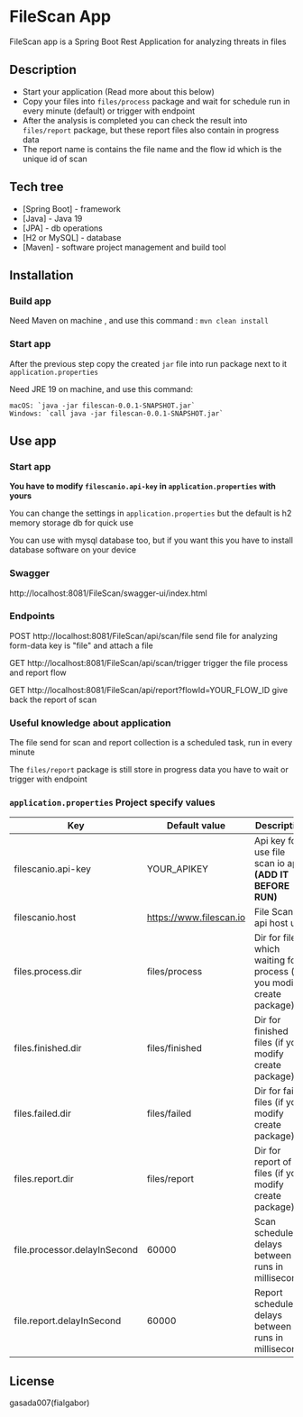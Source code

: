 # FileScan App

FileScan app is a Spring Boot Rest Application for analyzing threats in files

## Description

* Start your application (Read more about this below)
* Copy your files into `files/process` package and wait for schedule run in every minute (default) or trigger with endpoint
* After the analysis is completed you can check the result into `files/report` package, but these report files also contain in progress data
* The report name is contains the file name and the flow id which is the unique id of scan

## Tech tree

- [Spring Boot] - framework
- [Java] - Java 19
- [JPA] - db operations
- [H2 or MySQL] - database
- [Maven] - software project management and build tool

## Installation

### Build app

Need Maven on machine , and use this command : `mvn clean install`

### Start app

After the previous step copy the created `jar` file into run package next to it `application.properties`

Need JRE 19 on machine, and use this command:

    macOS: `java -jar filescan-0.0.1-SNAPSHOT.jar`
    Windows: `call java -jar filescan-0.0.1-SNAPSHOT.jar`

## Use app

### Start app

**You have to modify `filescanio.api-key` in `application.properties` with yours**

You can change the settings in `application.properties` but the default is h2 memory storage db for quick use

You can use with mysql database too, but if you want this you have to install database software on your device

### Swagger

http://localhost:8081/FileScan/swagger-ui/index.html

### Endpoints

POST http://localhost:8081/FileScan/api/scan/file send file for analyzing
    form-data key is "file" and attach a file

GET http://localhost:8081/FileScan/api/scan/trigger trigger the file process and report flow

GET http://localhost:8081/FileScan/api/report?flowId=YOUR_FLOW_ID give back the report of scan

### Useful knowledge about application

The file send for scan and report collection is a scheduled task, run in every minute

The `files/report` package is still store in progress data you have to wait or trigger with endpoint

### `application.properties` Project specify values

| Key                          | Default value           | Description                                                            | 
|------------------------------|-------------------------|------------------------------------------------------------------------|
| filescanio.api-key           | YOUR_APIKEY             | Api key for use file scan io api **(ADD IT BEFORE RUN)**               |
| filescanio.host              | https://www.filescan.io | File Scan IO api host url                                              |
| files.process.dir            | files/process           | Dir for files which waiting for process (if you modify create package) |
| files.finished.dir           | files/finished          | Dir for finished files (if you modify create package)                  |
| files.failed.dir             | files/failed            | Dir for failed files (if you modify create package)                    |
| files.report.dir             | files/report            | Dir for report of files (if you modify create package)                 |
| file.processor.delayInSecond | 60000                   | Scan scheduler delays between runs in milliseconds                     |
| file.report.delayInSecond    | 60000                   | Report scheduler delays between runs in milliseconds                   |                                            |

## License

gasada007(fialgabor)